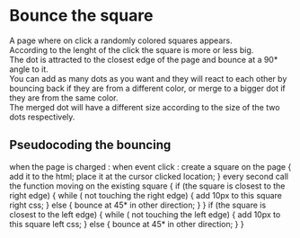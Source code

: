 <h1>Bounce the square</h1>


<p>A page where on click a randomly colored squares appears. <br>
According to the lenght of the click the square is more or less big. <br>
The dot is attracted to the closest edge of the page and bounce at a 90* angle to it. <br>
You can add as many dots as you want and they will react to each other by bouncing back if they are from a different color, or merge to a bigger dot if they are from the same color.<br>
The merged dot will have a different size according to the size of the two dots respectively.</p>


<h2>Pseudocoding the bouncing</h2>
<p>when the page is charged :
   when event click : create a square on the page {
         add it to the html;
         place it at the cursor clicked location;
   }
   every second call the function moving on the existing square {
          if (the square is closest to the right edge) {
              while ( not touching the right edge) {
                        add 10px to this square right css;
                        }
               else {
                        bounce at 45* in other direction;
                        }
               }
            if (the square is closest to the left edge) {
              while ( not touching the left edge) {
                        add 10px to this square left css;
                        }
               else {
                        bounce at 45* in other direction;
                        }
               }
</P>